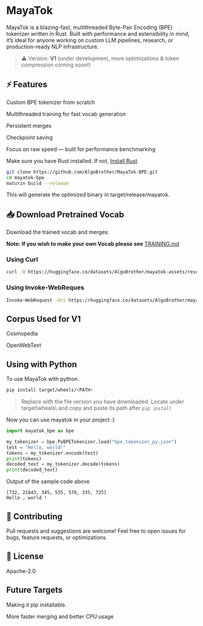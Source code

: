 # MayaTok
MayaTok is a blazing-fast, multithreaded Byte-Pair Encoding (BPE) tokenizer written in Rust. Built with performance and extensibility in mind, it’s ideal for anyone working on custom LLM pipelines, research, or production-ready NLP infrastructure.

> ⚠️ Version: **V1** (under development, more optimizations & token compression coming soon!)

## ⚡️ Features

Custom BPE tokenizer from scratch
 
Multithreaded training for fast vocab generation 

Persistent merges 

Checkpoint saving

Focus on raw speed — built for performance benchmarking



Make sure you have Rust installed. If not, [Install Rust](https://www.rust-lang.org/tools/install)

```bash
git clone https://github.com/AlgoBrother/MayaTok-BPE.git
cd mayatok-bpe
maturin build --release
```

This will generate the optimized binary in target/release/mayatok.

## 📥 Download Pretrained Vocab

Download the trained vocab and merges: 

**Note: If you wish to make your own Vocab please see** [TRAINING.md]()

### Using Curl

```bash
curl -O https://huggingface.co/datasets/AlgoBrother/mayatok-assets/resolve/main/bpe_tokenizer_py.json
```

### Using Invoke-WebReques 

```bash
Invoke-WebRequest -Uri https://huggingface.co/datasets/AlgoBrother/mayatok-assets/resolve/main/bpe_tokenizer_py.json -OutFile bpe_tokenizer_py.json
```

## Corpus Used for V1

Cosmopedia

OpenWebText

## Using with Python

To use MayaTok with python. 

```bash
pip install target/wheels/<PATH>
```
> Replace <PATH> with the file version you have downloaded. Locate under target\wheels\ and copy and paste its path after ```pip install```

Now you can use mayatok in your project :)

```python
import mayatok_bpe as bpe

my_tokenizer = bpe.PyBPETokenizer.load("bpe_tokenizer_py.json")
test = "Hello, world!"
tokens = my_tokenizer.encode(test)
print(tokens)
decoded_text = my_tokenizer.decode(tokens)
print(decoded_text)
```

Output of the sample code above
```
[732, 21843, 345, 535, 576, 335, 725]
Hello , world !
```

## 🙌 Contributing

Pull requests and suggestions are welcome! Feel free to open issues for bugs, feature requests, or optimizations.

## 📄 License

Apache-2.0



## Future Targets
Making it pip installable.

More faster merging and better CPU usage

